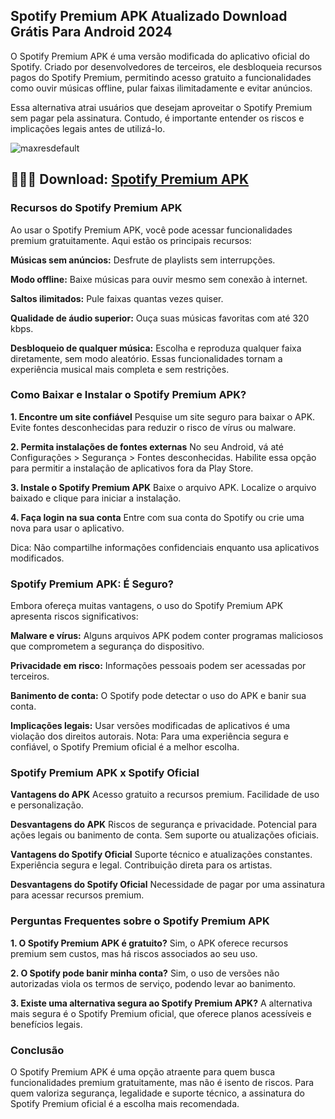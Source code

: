 ## Spotify Premium APK Atualizado Download Grátis Para Android 2024
O Spotify Premium APK é uma versão modificada do aplicativo oficial do Spotify. Criado por desenvolvedores de terceiros, ele desbloqueia recursos pagos do Spotify Premium, permitindo acesso gratuito a funcionalidades como ouvir músicas offline, pular faixas ilimitadamente e evitar anúncios.

Essa alternativa atrai usuários que desejam aproveitar o Spotify Premium sem pagar pela assinatura. Contudo, é importante entender os riscos e implicações legais antes de utilizá-lo.

![maxresdefault](https://github.com/user-attachments/assets/48a74e2e-1811-4270-bccf-ff2ad1ac97cd)

## 👩‍💻🌈 Download: [Spotify Premium APK](https://modilimitado.io/pt/spotify-apk)

### Recursos do Spotify Premium APK
Ao usar o Spotify Premium APK, você pode acessar funcionalidades premium gratuitamente. Aqui estão os principais recursos:

**Músicas sem anúncios:** Desfrute de playlists sem interrupções.

**Modo offline:** Baixe músicas para ouvir mesmo sem conexão à internet.

**Saltos ilimitados:** Pule faixas quantas vezes quiser.

**Qualidade de áudio superior:** Ouça suas músicas favoritas com até 320 kbps.

**Desbloqueio de qualquer música:** Escolha e reproduza qualquer faixa diretamente, sem modo aleatório.
Essas funcionalidades tornam a experiência musical mais completa e sem restrições.

### Como Baixar e Instalar o Spotify Premium APK?

**1. Encontre um site confiável**
Pesquise um site seguro para baixar o APK. Evite fontes desconhecidas para reduzir o risco de vírus ou malware.

**2. Permita instalações de fontes externas**
No seu Android, vá até Configurações > Segurança > Fontes desconhecidas.
Habilite essa opção para permitir a instalação de aplicativos fora da Play Store.

**3. Instale o Spotify Premium APK**
Baixe o arquivo APK.
Localize o arquivo baixado e clique para iniciar a instalação.

**4. Faça login na sua conta**
Entre com sua conta do Spotify ou crie uma nova para usar o aplicativo.

Dica: Não compartilhe informações confidenciais enquanto usa aplicativos modificados.

### Spotify Premium APK: É Seguro?
Embora ofereça muitas vantagens, o uso do Spotify Premium APK apresenta riscos significativos:

**Malware e vírus:** Alguns arquivos APK podem conter programas maliciosos que comprometem a segurança do dispositivo.

**Privacidade em risco:** Informações pessoais podem ser acessadas por terceiros.

**Banimento de conta:** O Spotify pode detectar o uso do APK e banir sua conta.

**Implicações legais:** Usar versões modificadas de aplicativos é uma violação dos direitos autorais.
Nota: Para uma experiência segura e confiável, o Spotify Premium oficial é a melhor escolha.

### Spotify Premium APK x Spotify Oficial

**Vantagens do APK**
Acesso gratuito a recursos premium.
Facilidade de uso e personalização.

**Desvantagens do APK**
Riscos de segurança e privacidade.
Potencial para ações legais ou banimento de conta.
Sem suporte ou atualizações oficiais.

**Vantagens do Spotify Oficial**
Suporte técnico e atualizações constantes.
Experiência segura e legal.
Contribuição direta para os artistas.

**Desvantagens do Spotify Oficial**
Necessidade de pagar por uma assinatura para acessar recursos premium.

### Perguntas Frequentes sobre o Spotify Premium APK

**1. O Spotify Premium APK é gratuito?**
Sim, o APK oferece recursos premium sem custos, mas há riscos associados ao seu uso.

**2. O Spotify pode banir minha conta?**
Sim, o uso de versões não autorizadas viola os termos de serviço, podendo levar ao banimento.

**3. Existe uma alternativa segura ao Spotify Premium APK?**
A alternativa mais segura é o Spotify Premium oficial, que oferece planos acessíveis e benefícios legais.

### Conclusão
O Spotify Premium APK é uma opção atraente para quem busca funcionalidades premium gratuitamente, mas não é isento de riscos. Para quem valoriza segurança, legalidade e suporte técnico, a assinatura do Spotify Premium oficial é a escolha mais recomendada.
